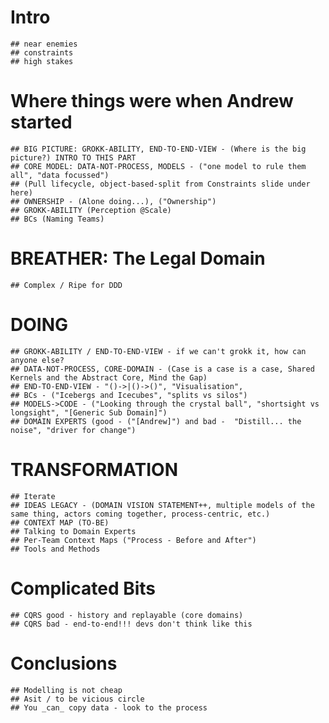 # Intro

	## near enemies
	## constraints
	## high stakes

# Where things were when Andrew started
	## BIG PICTURE: GROKK-ABILITY, END-TO-END-VIEW - (Where is the big picture?) INTRO TO THIS PART
	## CORE MODEL: DATA-NOT-PROCESS, MODELS - ("one model to rule them all", "data focussed")
	## (Pull lifecycle, object-based-split from Constraints slide under here)
	## OWNERSHIP - (Alone doing...), ("Ownership")
	## GROKK-ABILITY (Perception @Scale)
	## BCs (Naming Teams)

# BREATHER: The Legal Domain
	## Complex / Ripe for DDD

# DOING
	## GROKK-ABILITY / END-TO-END-VIEW - if we can't grokk it, how can anyone else?
	## DATA-NOT-PROCESS, CORE-DOMAIN - (Case is a case is a case, Shared Kernels and the Abstract Core, Mind the Gap)
	## END-TO-END-VIEW - "()->|()->()", "Visualisation", 
	## BCs - ("Icebergs and Icecubes", "splits vs silos")
	## MODELS->CODE - ("Looking through the crystal ball", "shortsight vs longsight", "[Generic Sub Domain]")
	## DOMAIN EXPERTS (good - ("[Andrew]") and bad -  "Distill... the noise", "driver for change")

# TRANSFORMATION
	## Iterate
	## IDEAS LEGACY - (DOMAIN VISION STATEMENT++, multiple models of the same thing, actors coming together, process-centric, etc.) 
	## CONTEXT MAP (TO-BE)
	## Talking to Domain Experts
	## Per-Team Context Maps ("Process - Before and After")
	## Tools and Methods
	
# Complicated Bits
	## CQRS good - history and replayable (core domains)
	## CQRS bad - end-to-end!!! devs don't think like this

# Conclusions
	## Modelling is not cheap
	## Asit / to be vicious circle
	## You _can_ copy data - look to the process